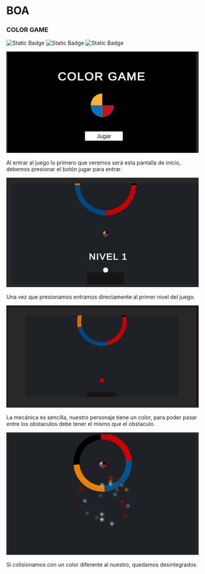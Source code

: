 # BOA
### COLOR GAME
![Static Badge](https://img.shields.io/badge/Lenguaje-C%23-blue)
![Static Badge](https://img.shields.io/badge/Herramienta-Unity-blue)
![Static Badge](https://img.shields.io/badge/Manual_de_Usuario-blue)

<p align="center">
<img src="https://github.com/Cristianz23/BOA/blob/main/ImgReadme/1.jpg?raw=true">

Al entrar al juego lo primero que veremos será esta pantalla de inicio, debemos presionar el botón jugar para entrar.
</p>

<p align="center">
<img src="https://github.com/Cristianz23/BOA/blob/main/ImgReadme/2.jpg?raw=true">

Una vez que presionamos entramos directamente al primer nivel del juego.
</p>

<p align="center">
<img src="https://github.com/Cristianz23/BOA/blob/main/ImgReadme/3.jpg?raw=true">

La mecánica es sencilla, nuestro personaje tiene un color, para poder pasar entre los obstaculos debe tener el mismo que el obstaculo.
</p>

<p align="center">
<img src="https://github.com/Cristianz23/BOA/blob/main/ImgReadme/4.jpg?raw=true">

Si colisionamos con un color diferente al nuestro, quedamos desintegrados.
</p>